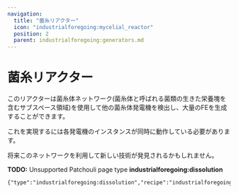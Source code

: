 ```yaml
---
navigation:
  title: "菌糸リアクター"
  icon: "industrialforegoing:mycelial_reactor"
  position: 2
  parent: industrialforegoing:generators.md
---
```


# 菌糸リアクター

このリアクターは<Color id="gold">菌糸体ネットワーク</Color>(菌糸体と呼ばれる菌類の生きた栄養塊を含むサブスペース領域)を使用して他の<Color id="gold">菌糸体発電機</Color>を検出し、大量のFEを生成することができます。

これを実現するには各発電機のインスタンスが同時に動作している必要があります。

将来このネットワークを利用して新しい技術が発見されるかもしれません。

**TODO:** Unsupported Patchouli page type **industrialforegoing:dissolution**

```
{"type":"industrialforegoing:dissolution","recipe":"industrialforegoing:dissolution_chamber/mycelial_reactor"}
```

